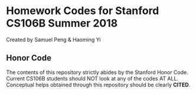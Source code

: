 # Homework Codes for Stanford CS106B Summer 2018
Created by Samuel Peng & Haoming Yi
## Honor Code
The contents of this repository strictly abides by the Stanford Honor Code. <br />
Current CS106B students should NOT look at any of the codes AT ALL. <br />
Conceptual helps obtained through this repository should be clearly <b>CITED</b>.
